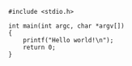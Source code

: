 
```c,caption=My first C program,label=src-hello-c
  #include <stdio.h>

  int main(int argc, char *argv[])
  {
      printf("Hello world!\n");
      return 0;
  }

```
